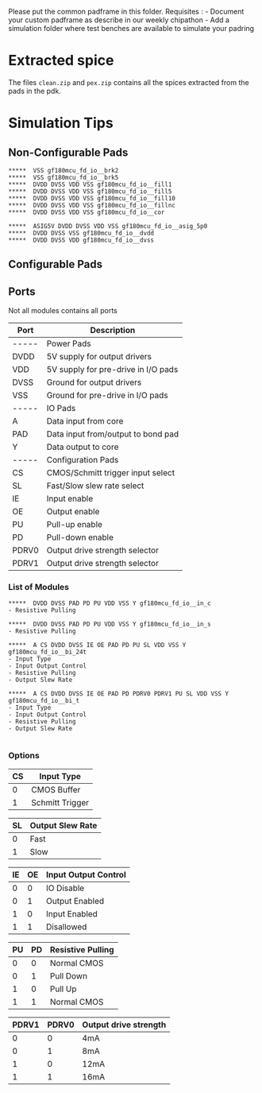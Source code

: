 Please put the common padframe in this folder.
Requisites :
    - Document your custom padframe as describe in our weekly chipathon
    - Add a simulation folder where test benches are available to simulate your padring


# Extracted spice

The files `clean.zip` and `pex.zip` contains all the spices extracted from the pads in the pdk.

# Simulation Tips

## Non-Configurable Pads

~~~
*****  VSS gf180mcu_fd_io__brk2
*****  VSS gf180mcu_fd_io__brk5
*****  DVDD DVSS VDD VSS gf180mcu_fd_io__fill1
*****  DVDD DVSS VDD VSS gf180mcu_fd_io__fill5
*****  DVDD DVSS VDD VSS gf180mcu_fd_io__fill10
*****  DVDD DVSS VDD VSS gf180mcu_fd_io__fillnc
*****  DVDD DVSS VDD VSS gf180mcu_fd_io__cor

*****  ASIG5V DVDD DVSS VDD VSS gf180mcu_fd_io__asig_5p0
*****  DVDD DVSS VSS gf180mcu_fd_io__dvdd
*****  DVDD DVSS VDD gf180mcu_fd_io__dvss
~~~

## Configurable Pads

## Ports

Not all modules contains all ports

| Port  | Description                         |
|-------|-------------------------------------|
| ----- | Power Pads                          |
| DVDD  | 5V supply for output drivers        |
| VDD   | 5V supply for pre-drive in I/O pads |
| DVSS  | Ground for output drivers           |
| VSS   | Ground for pre-drive in I/O pads    |
| ----- | IO Pads                             |
| A     | Data input from core                |
| PAD   | Data input from/output to bond pad  |
| Y     | Data output to core                 |
| ----- | Configuration Pads                  |
| CS    | CMOS/Schmitt trigger input select   |
| SL    | Fast/Slow slew rate select          |
| IE    | Input enable                        |
| OE    | Output enable                       |
| PU    | Pull-up enable                      |
| PD    | Pull-down enable                    |
| PDRV0 | Output drive strength selector      |
| PDRV1 | Output drive strength selector      |

### List of Modules

~~~
*****  DVDD DVSS PAD PD PU VDD VSS Y gf180mcu_fd_io__in_c
- Resistive Pulling

*****  DVDD DVSS PAD PD PU VDD VSS Y gf180mcu_fd_io__in_s
- Resistive Pulling

*****  A CS DVDD DVSS IE OE PAD PD PU SL VDD VSS Y gf180mcu_fd_io__bi_24t
- Input Type
- Input Output Control
- Resistive Pulling
- Output Slew Rate

*****  A CS DVDD DVSS IE OE PAD PD PDRV0 PDRV1 PU SL VDD VSS Y gf180mcu_fd_io__bi_t
- Input Type
- Input Output Control
- Resistive Pulling
- Output Slew Rate


~~~

### Options

| CS | Input Type      |
|----|-----------------|
| 0  | CMOS Buffer     |
| 1  | Schmitt Trigger |

| SL | Output Slew Rate |
|----|------------------|
| 0  | Fast             |
| 1  | Slow             |

| IE | OE | Input Output Control     |
| -- | -- | ------------------------ |
| 0  | 0  | IO Disable               |
| 0  | 1  | Output Enabled           |
| 1  | 0  | Input Enabled            |
| 1  | 1  | Disallowed               |

| PU | PD | Resistive Pulling |
|----|----|-------------------|
| 0  | 0  | Normal CMOS       |
| 0  | 1  | Pull Down         |
| 1  | 0  | Pull Up           |
| 1  | 1  | Normal CMOS       |

| PDRV1 | PDRV0 | Output drive strength |
|-------|-------|-----------------------|
| 0     | 0     | 4mA                   |
| 0     | 1     | 8mA                   |
| 1     | 0     | 12mA                  |
| 1     | 1     | 16mA                  |
